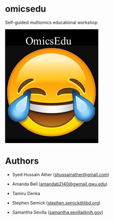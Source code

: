 # omicsedu
Self-guided multiomics educational workshop

![lol](images/logo.png)

# Authors

+ Syed Hussain Ather (shussainather@gmail.com)

+ Amanda Bell (amandab2140@gwmail.gwu.edu)

+ Tamiru Denka 

+ Stephen Semick (stephen.semick@libd.org)

+ Samantha Sevilla (samantha.sevilla@nih.gov)
